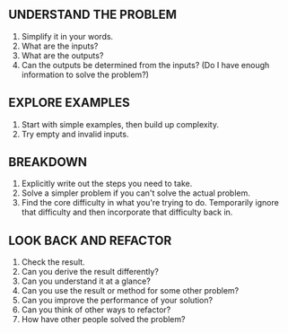 ## UNDERSTAND THE PROBLEM
1. Simplify it in your words.
2. What are the inputs?
3. What are the outputs?
4. Can the outputs be determined from the inputs? (Do I have enough information to solve the problem?)

## EXPLORE EXAMPLES
1. Start with simple examples, then build up complexity.
2. Try empty and invalid inputs.

## BREAKDOWN
1. Explicitly write out the steps you need to take.
2. Solve a simpler problem if you can't solve the actual problem.
3. Find the core difficulty in what you're trying to do. Temporarily ignore that difficulty and then incorporate that difficulty back in.

## LOOK BACK AND REFACTOR
1. Check the result.
2. Can you derive the result differently?
3. Can you understand it at a glance?
4. Can you use the result or method for some other problem?
5. Can you improve the performance of your solution?
6. Can you think of other ways to refactor?
7. How have other people solved the problem?

